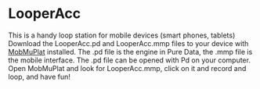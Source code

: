 # LooperAcc
This is a handy loop station for mobile devices (smart phones, tablets)
Download the LooperAcc.pd and LooperAcc.mmp files to your device with <a href="http://danieliglesia.com/mobmuplat/">MobMuPlat</a> installed.
The .pd file is the engine in Pure Data, the .mmp file is the mobile interface. The .pd file can be opened 
with Pd on your computer.
Open MobMuPlat and look for LooperAcc.mmp, click on it and record and loop, and have fun!

